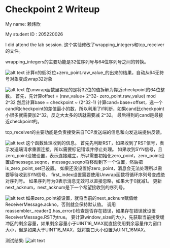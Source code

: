 Checkpoint 2 Writeup
====================

My name: 赖炜欣

My student ID : 205220026

I did attend the lab session.
这个实验修改了wrapping_integers和tcp_receiver的文件。

wrapping_integers的主要功能是32位序列号与64位序列号之间的转换。

![alt text](image-14.png)
计算n的低32位+zero_point.raw_value_的出来的结果，自动从64无符号对象变成wrap32对象

![alt text](image-13.png)
在unwrap函数里实现的是将32位的值拆解为靠近checkpoint的64位整数。
首先，先计算offset = (raw_value+ 2^32- zero_point.raw_value) mod 2^32
然后计算base = checkpoint ~ (2^32-1)
计算cand=base+offset，选一个cand和checkpoint的差值最小的数，所以利用了if判断，如果cand比checkpoint小很多就需要加2^32，反之大太多的话就需要减 2^32。
最后得到的cand是最接近checkpoint的。

tcp_receiver的主要功能是负责接受来自TCP发送端的信息和向发送端提供反馈。

![alt text](image-15.png)
这个函数处理收到的信息。
首先先判断RST，如果收到了RST信号，表示发送端请求重置连接，所以需要标记错误并停止处理。
如果收到SYN信号，且zero_point没被设置，表示连接建立，所以需要初始化zero_point，zero_point设置成message.seqno，message.seqno将移动到下一个位置，然后把is_zero_point_set已设置。
如果还没设置好zero_point，消息会无法处理所以需要等待收到SYN信号。
first_index设置需要使用Unwrap函数将循环序列号变成绝对序列号。
如果序列号为0表示消息无效可以直接忽略，如果大于0就减1。
更新next_acknum，next_acknum是下一个希望接收到的序列号。

![alt text](image-16.png)
如果zero_point被设置，就将当前的next_acknum赋值给ReceiverMessage.ackno，否则就会保持默认值。
调用reassembler_.reader().has_error()检查是否存在错误，如果存在错误就设置ReceiverMessage.RST为true。
要计算window_size的大小，先获取当前接受缓冲区的剩余容量，如果剩余容量小于UINT16_MAX就直接使用剩余容量作为窗口大小，但是如果大于UINT16_MAX，就将窗口大小设置为UINT_16MAX。

测试结果:
![alt text](image-12.png)
